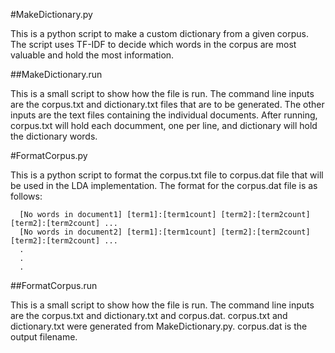 #MakeDictionary.py

This is a python script to make a custom dictionary from a given corpus. 
The script uses TF-IDF to decide which words in the corpus are most valuable and hold the most information.

##MakeDictionary.run

This is a small script to show how the file is run.
The command line inputs are the corpus.txt and dictionary.txt files that are to be generated.
The other inputs are the text files containing the individual documents.
After running, corpus.txt will hold each documment, one per line, and dictionary will hold the dictionary words.

#FormatCorpus.py

This is a python script to format the corpus.txt file to corpus.dat file that will be used in the LDA implementation.
The format for the corpus.dat file is as follows:
```
  [No words in document1] [term1]:[term1count] [term2]:[term2count] [term2]:[term2count] ...
  [No words in document2] [term1]:[term1count] [term2]:[term2count] [term2]:[term2count] ...
  .
  .
  .
```

##FormatCorpus.run

This is a small script to show how the file is run.
The command line inputs are the corpus.txt and dictionary.txt and corpus.dat.
corpus.txt and dictionary.txt were generated from MakeDictionary.py. corpus.dat is the output filename.
